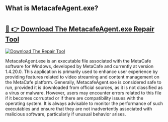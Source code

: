 ## What is MetacafeAgent.exe? 

# <h2><a href="https://exedetect.com/download.php?MetacafeAgent.exe">🔗 👉 Download The MetacafeAgent.exe Repair Tool</a></h2>

[![Download The Repair Tool](https://exedetect.com/download-button.jpg)](https://exedetect.com/download.php?MetacafeAgent.exe)

MetacafeAgent.exe is an executable file associated with the MetaCafe software for Windows, developed by MetaCafe and currently at version 1.4.20.0. This application is primarily used to enhance user experience by providing features related to video streaming and content management on the MetaCafe platform. Generally, MetacafeAgent.exe is considered safe to run, provided it is downloaded from official sources, as it is not classified as a virus or malware. However, users may encounter errors related to this file if it becomes corrupted or if there are compatibility issues with the operating system. It is always advisable to monitor the performance of such executables and ensure that they are not inadvertently associated with malicious software, particularly if unusual behavior arises.